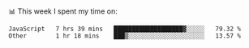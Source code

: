 📊 This week I spent my time on:
<!--START_SECTION:waka-->

```text
JavaScript   7 hrs 39 mins   ███████████████████▓░░░░░   79.32 %
Other        1 hr 18 mins    ███▒░░░░░░░░░░░░░░░░░░░░░   13.57 %
```

<!--END_SECTION:waka-->

